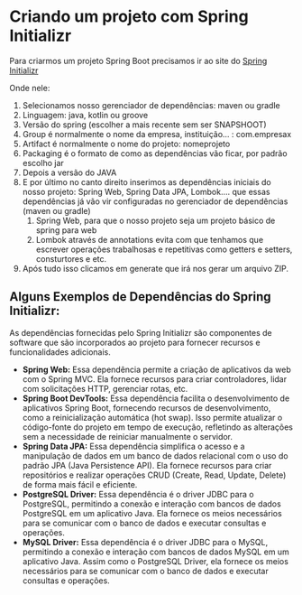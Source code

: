 # Criando um projeto com Spring Initializr

Para criarmos um projeto Spring Boot precisamos ir ao site do [Spring Initializr](https://start.spring.io/)

Onde nele:

1. Selecionamos nosso gerenciador de dependências: maven ou gradle
2. Linguagem: java, kotlin ou groove
3. Versão do spring (escolher a mais recente sem ser SNAPSHOOT)
4. Group é normalmente o nome da empresa, instituição… : com.empresax
5. Artifact é normalmente o nome do projeto: nomeprojeto
6. Packaging é o formato de como as dependências vão ficar, por padrão escolho jar
7. Depois a versão do JAVA
8. E por último no canto direito inserimos as dependências iniciais do nosso projeto: Spring Web, Spring Data JPA, Lombok…. que essas dependências já vão vir configuradas no gerenciador de dependências (maven ou gradle)
   1. Spring Web, para que o nosso projeto seja um projeto básico de spring para web
   2. Lombok através de annotations evita com que tenhamos que escrever operações trabalhosas e repetitivas como getters e setters, consturtores e etc.
9. Após tudo isso clicamos em generate que irá nos gerar um arquivo ZIP.

## Alguns Exemplos de Dependências do Spring Initializr:

As dependências fornecidas pelo Spring Initializr são componentes de software que são incorporados ao projeto para fornecer recursos e funcionalidades adicionais.

- **Spring Web:** Essa dependência permite a criação de aplicativos da web com o Spring MVC. Ela fornece recursos para criar controladores, lidar com solicitações HTTP, gerenciar rotas, etc.
- **Spring Boot DevTools:** Essa dependência facilita o desenvolvimento de aplicativos Spring Boot, fornecendo recursos de desenvolvimento, como a reinicialização automática (hot swap). Isso permite atualizar o código-fonte do projeto em tempo de execução, refletindo as alterações sem a necessidade de reiniciar manualmente o servidor.
- **Spring Data JPA:** Essa dependência simplifica o acesso e a manipulação de dados em um banco de dados relacional com o uso do padrão JPA (Java Persistence API). Ela fornece recursos para criar repositórios e realizar operações CRUD (Create, Read, Update, Delete) de forma mais fácil e eficiente.
- **PostgreSQL Driver:** Essa dependência é o driver JDBC para o PostgreSQL, permitindo a conexão e interação com bancos de dados PostgreSQL em um aplicativo Java. Ela fornece os meios necessários para se comunicar com o banco de dados e executar consultas e operações.
- **MySQL Driver:** Essa dependência é o driver JDBC para o MySQL, permitindo a conexão e interação com bancos de dados MySQL em um aplicativo Java. Assim como o PostgreSQL Driver, ela fornece os meios necessários para se comunicar com o banco de dados e executar consultas e operações.
